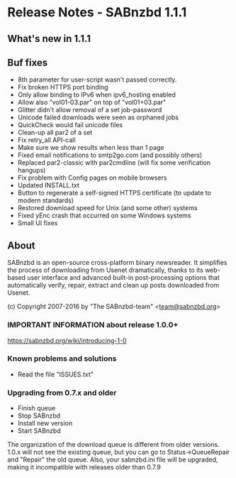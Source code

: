 Release Notes  -  SABnzbd 1.1.1
===============================

## What's new in 1.1.1

## Buf fixes
- 8th parameter for user-script wasn't passed correctly.
- Fix broken HTTPS port binding
- Only allow binding to IPv6 when ipv6_hosting enabled
- Allow also "vol01-03.par" on top of "vol01+03.par"
- Glitter didn't allow removal of a set job-password
- Unicode failed downloads were seen as orphaned jobs
- QuickCheck would fail unicode files
- Clean-up all par2 of a set
- Fix retry_all API-call
- Make sure we show results when less than 1 page
- Fixed email notifications to smtp2go.com (and possibly others)
- Replaced par2-classic with par2cmdline (will fix some verification hangups)
- Fix problem with Config pages on mobile browsers
- Updated INSTALL.txt
- Button to regenerate a self-signed HTTPS certificate (to update to modern standards)
- Restored download speed for Unix (and some other) systems
- Fixed yEnc crash that occurred on some Windows systems
- Small UI fixes


## About
  SABnzbd is an open-source cross-platform binary newsreader.
  It simplifies the process of downloading from Usenet dramatically,
  thanks to its web-based user interface and advanced
  built-in post-processing options that automatically verify, repair,
  extract and clean up posts downloaded from Usenet.

  (c) Copyright 2007-2016 by "The SABnzbd-team" \<team@sabnzbd.org\>


### IMPORTANT INFORMATION about release 1.0.0+
<https://sabnzbd.org/wiki/introducing-1-0>

### Known problems and solutions
- Read the file "ISSUES.txt"

### Upgrading from 0.7.x and older
- Finish queue
- Stop SABnzbd
- Install new version
- Start SABnzbd

The organization of the download queue is different from older versions.
1.0.x will not see the existing queue, but you can go to
Status->QueueRepair and "Repair" the old queue.
Also, your sabnzbd.ini file will be upgraded, making it
incompatible with releases older than 0.7.9
